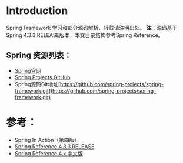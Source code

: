 # Introduction
Spring Framework 学习和部分源码解析，转载请注明出处。
**注**：源码基于Spring 4.3.3.RELEASE版本，本文目录结构参考Spring Reference。

## Spring 资源列表：
* [Spring官网](http://spring.io/)
* [Spring Projects GitHub](https://github.com/spring-projects)
* Spring源码Git地址[https://github.com/spring-projects/spring-framework.git](https://github.com/spring-projects/spring-framework.git)

# 参考：
* Spring In Action（第四版）
* [Spring Reference 4.3.3.RELEASE](http://docs.spring.io/spring/docs/4.3.3.RELEASE/spring-framework-reference/htmlsingle/)
* [Spring Reference 4.x 中文版](https://github.com/waylau/spring-framework-4-reference/blob/master/SUMMARY.md)
